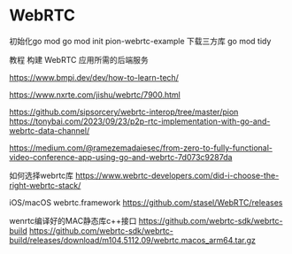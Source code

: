 # WebRTC
初始化go mod
go mod init pion-webrtc-example
下载三方库
go mod tidy

教程
构建 WebRTC 应用所需的后端服务 

https://www.bmpi.dev/dev/how-to-learn-tech/

https://www.nxrte.com/jishu/webrtc/7900.html

https://github.com/sipsorcery/webrtc-interop/tree/master/pion
https://tonybai.com/2023/09/23/p2p-rtc-implementation-with-go-and-webrtc-data-channel/


https://medium.com/@ramezemadaiesec/from-zero-to-fully-functional-video-conference-app-using-go-and-webrtc-7d073c9287da


如何选择webrtc库
https://www.webrtc-developers.com/did-i-choose-the-right-webrtc-stack/

iOS/macOS webrtc.framework
https://github.com/stasel/WebRTC/releases


wenrtc编译好的MAC静态库c++接口
https://github.com/webrtc-sdk/webrtc-build
https://github.com/webrtc-sdk/webrtc-build/releases/download/m104.5112.09/webrtc.macos_arm64.tar.gz
